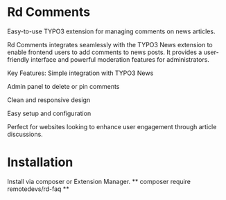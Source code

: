 # Rd Comments
Easy-to-use TYPO3 extension for managing comments on news articles.

Rd Comments integrates seamlessly with the TYPO3 News extension to enable frontend users to add comments to news posts. It provides a user-friendly interface and powerful moderation features for administrators.

Key Features:
Simple integration with TYPO3 News

Admin panel to delete or pin comments

Clean and responsive design

Easy setup and configuration

Perfect for websites looking to enhance user engagement through article discussions.

# Installation

Install via composer or Extension Manager.
** composer require remotedevs/rd-faq **
